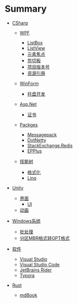 # Summary 

- [CSharp](csharp/index.md)

  - [WPF](csharp/wpf/index.md)

    - [ListBox](csharp/wpf/listbox.md)
    - [ListView](csharp/wpf/listview.md)
    - [元素焦点](csharp/wpf/元素焦点.md)
    - [剪切板](csharp/wpf/剪切板.md)
    - [项目版本号](csharp/wpf/项目版本号.md)
    - [资源引用](csharp/wpf/资源引用.md)
  - [WinForm]()
    - [托盘开发](csharp/winform/tray.md)
  - [Asp.Net](csharp/aspnet/index.md)
    - [证书](csharp/aspnet/证书.md)
  
  - [Packges](csharp/packges/index.md)
  
    - [Messagepack](csharp/packges/messagepack.md)
    - [DotNetty](csharp/packges/dotnetty.md)
    - [StackExchange.Redis](csharp/packges/stackexchange-redis.md)
    - [EPPlus](csharp/packges/epplus.md)
  
  - [技能树](csharp/技能树/index.md)
  
    - [格式化](csharp/技能树/format.md)
    - [Linq](csharp/技能树/linq.md)
  
- [Unity]()
  - [界面]()
    - [UI](unity/ui/ui.md)
  - [动画](unity/animation.md)
- [Windows系统]()

  - [批处理](windows/bat-file.md)
  - [分区MBR格式转GPT格式](windows/mbr-gpt.md)

- [软件](softs/index.md)

  - [Visual Studio](softs/visual-studio.md)
  - [Visual Studio Code](softs/visual-studio-code.md)
  - [JetBrains Rider](softs/jetbrains-rider.md)
  - [Typora](softs/typora.md)

- [Rust]()

  - [mdBook](rust/mdbook.md)
